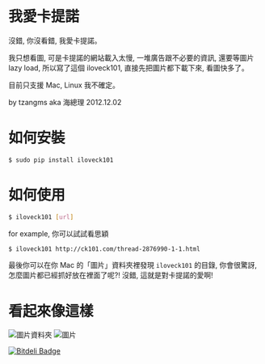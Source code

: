 我愛卡提諾
==========

沒錯, 你沒看錯, 我愛卡提諾。

我只想看圖, 可是卡提諾的網站載入太慢, 一堆廣告跟不必要的資訊, 還要等圖片 lazy load, 所以寫了這個 iloveck101, 直接先把圖片都下載下來, 看圖快多了。

目前只支援 Mac, Linux 我不確定。

by tzangms aka 海總理 2012.12.02



如何安裝
==========

```bash
$ sudo pip install iloveck101
```


如何使用
===========

```bash
$ iloveck101 [url]

```

for example, 你可以試試看思穎

```bash
$ iloveck101 http://ck101.com/thread-2876990-1-1.html
```

最後你可以在你 Mac 的「圖片」資料夾裡發現 `iloveck101` 的目錄, 你會很驚訝, 怎麼圖片都已經抓好放在裡面了呢?! 
沒錯, 這就是對卡提諾的愛啊!


看起來像這樣
==============

![圖片資料夾](https://raw.github.com/tzangms/iloveck101/master/docs/images1.png) 
![圖片](https://raw.github.com/tzangms/iloveck101/master/docs/images2.png) 


[![Bitdeli Badge](https://d2weczhvl823v0.cloudfront.net/tzangms/iloveck101/trend.png)](https://bitdeli.com/free "Bitdeli Badge")

